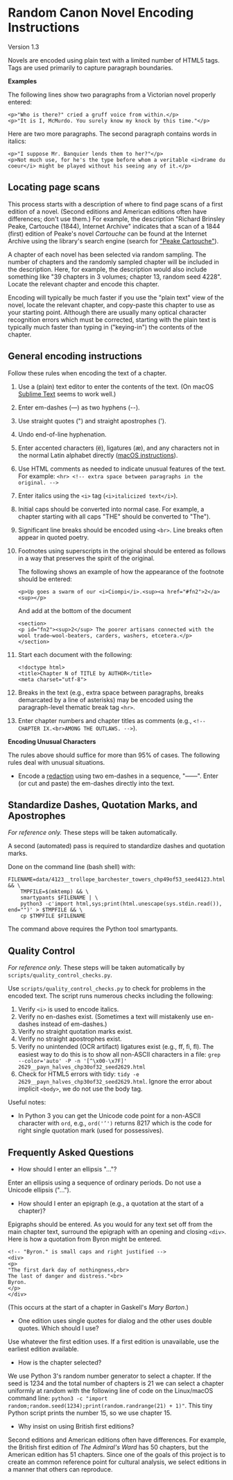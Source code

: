 Random Canon Novel Encoding Instructions
========================================

Version 1.3

Novels are encoded using plain text with a limited number of HTML5 tags. Tags are used primarily to capture paragraph boundaries.

**Examples**

The following lines show two paragraphs from a Victorian novel properly entered:

```
<p>"Who is there?" cried a gruff voice from within.</p>
<p>"It is I, McMurdo. You surely know my knock by this time."</p>
```

Here are two more paragraphs. The second paragraph contains words in italics:

```
<p>"I suppose Mr. Banquier lends them to her?"</p>
<p>Not much use, for he's the type before whom a veritable <i>drame du coeur</i> might be played without his seeing any of it.</p>
```

## Locating page scans

This process starts with a description of where to find page scans of a first edition of a novel.
(Second editions and American editions often have differences; don't use them.) For example, the
description "Richard Brinsley Peake, Cartouche (1844), Internet Archive" indicates that a scan of a
1844 (first) edition of Peake's novel *Cartouche* can be found at the Internet Archive using the
library's search engine (search for ["Peake
Cartouche"](https://archive.org/search.php?query=Peake%20Cartouche)).

A chapter of each novel has been selected via random sampling. The number of chapters and the
randomly sampled chapter will be included in the description.  Here, for example, the description
would also include something like "39 chapters in 3 volumes; chapter 13, random seed 4228". Locate
the relevant chapter and encode this chapter.

Encoding will typically be much faster if you use the "plain text" view of the novel, locate the
relevant chapter, and copy-paste this chapter to use as your starting point. Although there are
usually many optical character recognition errors which must be corrected, starting with the plain
text is typically much faster than typing in ("keying-in") the contents of the chapter.

## General encoding instructions

Follow these rules when encoding the text of a chapter.

1.	Use a (plain) text editor to enter the contents of the text. (On macOS [Sublime Text](https://www.sublimetext.com/) seems to work well.)
1.	Enter em-dashes (—) as two hyphens (--).
1.	Use straight quotes (") and straight apostrophes (').
1.	Undo end-of-line hyphenation.
1.	Enter accented characters (ë), ligatures (æ), and any characters not in the normal Latin alphabet directly ([macOS instructions](https://support.apple.com/en-us/HT201586)).
1.	Use HTML comments as needed to indicate unusual features of the text. For example: ``<hr> <!-- extra space between paragraphs in the original. -->``
1.	Enter italics using the ``<i>`` tag (``<i>italicized text</i>``).
1.	Initial caps should be converted into normal case. For example, a chapter starting with all caps "THE" should be converted to "The").
1.	Significant line breaks should be encoded using ``<br>``. Line breaks often appear in quoted poetry.
1.	Footnotes using superscripts in the original should be entered as follows in a way that preserves the spirit of the original.

    The following shows an example of how the appearance of the footnote should be entered:

    ```
    <p>Up goes a swarm of our <i>Ciompi</i>.<sup><a href="#fn2">2</a><sup></p>
    ```

    And add at the bottom of the document

    ```
    <section>
    <p id="fn2"><sup>2</sup> The poorer artisans connected with the wool trade—wool-beaters, carders, washers, etcetera.</p>
    </section>
    ```
1.	Start each document with the following:
    ```
    <!doctype html>
    <title>Chapter N of TITLE by AUTHOR</title>
    <meta charset="utf-8">
    ```
1.	Breaks in the text (e.g., extra space between paragraphs, breaks demarcated by a line of asterisks) may be encoded using the paragraph-level thematic break tag ``<hr>``.
1.	Enter chapter numbers and chapter titles as comments (e.g., ``<!-- CHAPTER IX.<br>AMONG THE OUTLAWS. -->``).

**Encoding Unusual Characters**

The rules above should suffice for more than 95% of cases. The following rules deal with unusual situations.

- Encode a [redaction](https://en.wikipedia.org/wiki/Fillet_(redaction)) using two em-dashes in a sequence, "—―". Enter (or cut and paste) the em-dashes directly into the text.


## Standardize Dashes, Quotation Marks, and Apostrophes

*For reference only.* These steps will be taken automatically.

A second (automated) pass is required to standardize dashes and quotation marks.

Done on the command line (bash shell) with:

```
FILENAME=data/4123__trollope_barchester_towers_chp49of53_seed4123.html && \
    TMPFILE=$(mktemp) && \
    smartypants $FILENAME | \
    python3 -c'import html,sys;print(html.unescape(sys.stdin.read()), end="")' > $TMPFILE && \
    cp $TMPFILE $FILENAME
```

The command above requires the Python tool smartypants.

## Quality Control

*For reference only.* These steps will be taken automatically by ``scripts/quality_control_checks.py``.

Use ``scripts/quality_control_checks.py`` to check for problems in the encoded text. The script runs numerous checks including the following:

1. Verify ``<i>`` is used to encode italics.
1. Verify no en-dashes exist. (Sometimes a text will mistakenly use en-dashes instead of em-dashes.)
1. Verify no straight quotation marks exist.
1. Verify no straight apostrophes exist.
1. Verify no unintended (OCR artifact) ligatures exist (e.g., ﬀ, ﬁ, ﬂ). The easiest way to do this is to show all non-ASCII characters in a file: ``grep --color='auto' -P -n '[^\x00-\x7F]' 2629__payn_halves_chp30of32_seed2629.html``
1. Check for HTML5 errors with tidy: ``tidy -e 2629__payn_halves_chp30of32_seed2629.html``. Ignore the error about implicit ``<body>``, we do not use the body tag.

Useful notes:

- In Python 3 you can get the Unicode code point for a non-ASCII character with ``ord``, e.g., ``ord('’')`` returns 8217 which is the code for right single quotation mark (used for possessives).


## Frequently Asked Questions

- How should I enter an ellipsis "..."?

Enter an ellipsis using a sequence of ordinary periods. Do not use a Unicode ellipsis ("…").

- How should I enter an epigraph (e.g., a quotation at the start of a chapter)?

Epigraphs should be entered. As you would for any text set off from the main chapter text, surround the epigraph with an opening and closing ``<div>``. Here is how a quotation from Byron might be entered.

```
<!-- "Byron." is small caps and right justified -->
<div>
<p>
"The first dark day of nothingness,<br>
The last of danger and distress."<br>
Byron.
</p>
</div>
```

(This occurs at the start of a chapter in Gaskell's *Mary Barton*.)

- One edition uses single quotes for dialog and the other uses double quotes. Which should I use?

Use whatever the first edition uses. If a first edition is unavailable, use the earliest edition available.
- How is the chapter selected?

We use Python 3's random number generator to select a chapter. If the seed is 1234 and the total
number of chapters is 21 we can select a chapter uniformly at random with the following line of code
on the Linux/macOS command line: ``python3 -c "import
random;random.seed(1234);print(random.randrange(21) + 1)"``. This tiny Python script prints the
number 15, so we use chapter 15.

- Why insist on using British first editions?

Second editions and American editions often have differences. For example, the British first edition
of *The Admiral's Ward* has 50 chapters, but the American edition has 51 chapters. Since one of the
goals of this project is to create an common reference point for cultural analysis, we select
editions in a manner that others can reproduce.
